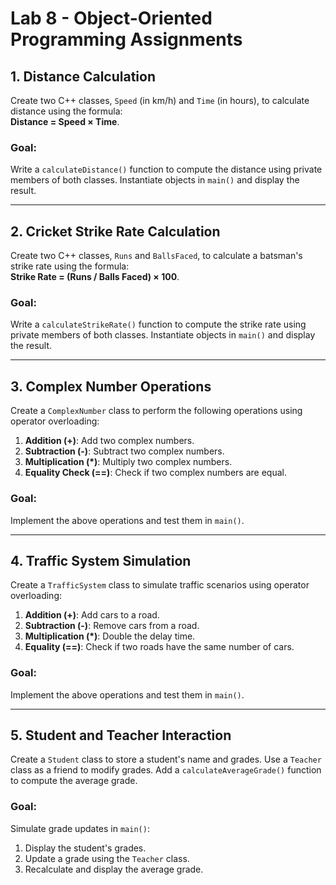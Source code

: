 # Lab 8 - Object-Oriented Programming Assignments

## 1. Distance Calculation
Create two C++ classes, `Speed` (in km/h) and `Time` (in hours), to calculate distance using the formula:  
**Distance = Speed × Time**.  

### Goal:
Write a `calculateDistance()` function to compute the distance using private members of both classes. Instantiate objects in `main()` and display the result.

---

## 2. Cricket Strike Rate Calculation
Create two C++ classes, `Runs` and `BallsFaced`, to calculate a batsman's strike rate using the formula:  
**Strike Rate = (Runs / Balls Faced) × 100**.  

### Goal:
Write a `calculateStrikeRate()` function to compute the strike rate using private members of both classes. Instantiate objects in `main()` and display the result.

---

## 3. Complex Number Operations
Create a `ComplexNumber` class to perform the following operations using operator overloading:
1. **Addition (+)**: Add two complex numbers.
2. **Subtraction (-)**: Subtract two complex numbers.
3. **Multiplication (*)**: Multiply two complex numbers.
4. **Equality Check (==)**: Check if two complex numbers are equal.

### Goal:
Implement the above operations and test them in `main()`.

---

## 4. Traffic System Simulation
Create a `TrafficSystem` class to simulate traffic scenarios using operator overloading:
1. **Addition (+)**: Add cars to a road.
2. **Subtraction (-)**: Remove cars from a road.
3. **Multiplication (*)**: Double the delay time.
4. **Equality (==)**: Check if two roads have the same number of cars.

### Goal:
Implement the above operations and test them in `main()`.

---

## 5. Student and Teacher Interaction
Create a `Student` class to store a student's name and grades. Use a `Teacher` class as a friend to modify grades. Add a `calculateAverageGrade()` function to compute the average grade.

### Goal:
Simulate grade updates in `main()`:
1. Display the student's grades.
2. Update a grade using the `Teacher` class.
3. Recalculate and display the average grade.